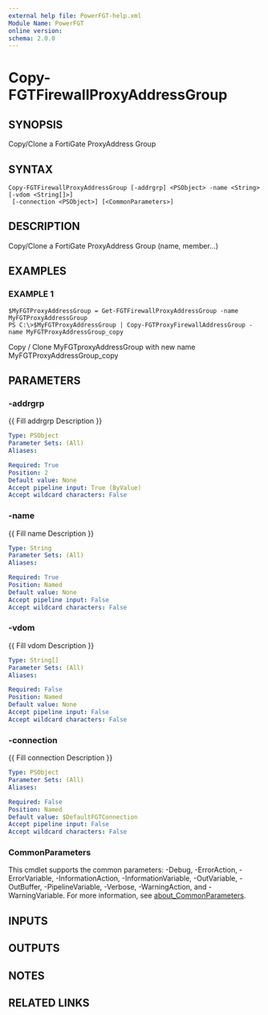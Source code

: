 ```yaml
---
external help file: PowerFGT-help.xml
Module Name: PowerFGT
online version:
schema: 2.0.0
---
```


# Copy-FGTFirewallProxyAddressGroup

## SYNOPSIS
Copy/Clone a FortiGate ProxyAddress Group

## SYNTAX

```
Copy-FGTFirewallProxyAddressGroup [-addrgrp] <PSObject> -name <String> [-vdom <String[]>]
 [-connection <PSObject>] [<CommonParameters>]
```

## DESCRIPTION
Copy/Clone a FortiGate ProxyAddress Group (name, member...)

## EXAMPLES

### EXAMPLE 1
```
$MyFGTProxyAddressGroup = Get-FGTFirewallProxyAddressGroup -name MyFGTProxyAddressGroup
PS C:\>$MyFGTProxyAddressGroup | Copy-FGTProxyFirewallAddressGroup -name MyFGTProxyAddressGroup_copy
```

Copy / Clone MyFGTproxyAddressGroup with new name MyFGTProxyAddressGroup_copy

## PARAMETERS

### -addrgrp
{{ Fill addrgrp Description }}

```yaml
Type: PSObject
Parameter Sets: (All)
Aliases:

Required: True
Position: 2
Default value: None
Accept pipeline input: True (ByValue)
Accept wildcard characters: False
```

### -name
{{ Fill name Description }}

```yaml
Type: String
Parameter Sets: (All)
Aliases:

Required: True
Position: Named
Default value: None
Accept pipeline input: False
Accept wildcard characters: False
```

### -vdom
{{ Fill vdom Description }}

```yaml
Type: String[]
Parameter Sets: (All)
Aliases:

Required: False
Position: Named
Default value: None
Accept pipeline input: False
Accept wildcard characters: False
```

### -connection
{{ Fill connection Description }}

```yaml
Type: PSObject
Parameter Sets: (All)
Aliases:

Required: False
Position: Named
Default value: $DefaultFGTConnection
Accept pipeline input: False
Accept wildcard characters: False
```

### CommonParameters
This cmdlet supports the common parameters: -Debug, -ErrorAction, -ErrorVariable, -InformationAction, -InformationVariable, -OutVariable, -OutBuffer, -PipelineVariable, -Verbose, -WarningAction, and -WarningVariable. For more information, see [about_CommonParameters](http://go.microsoft.com/fwlink/?LinkID=113216).

## INPUTS

## OUTPUTS

## NOTES

## RELATED LINKS
